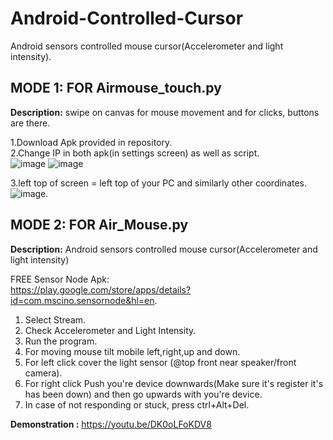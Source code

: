 # Android-Controlled-Cursor
Android sensors controlled mouse cursor(Accelerometer and light intensity). 

## MODE 1: FOR Airmouse_touch.py
 
<b>Description:</b> swipe on canvas for mouse movement and for clicks, buttons are there.  <br />

1.Download Apk provided in repository. <br />
2.Change IP in both apk(in settings screen) as well as script.  <br />
![image](https://github.com/the-vishal/Air-Mouse/blob/master/Images/1.png)
![image](https://github.com/the-vishal/Air-Mouse/blob/master/Images/2.png)

3.left top of screen = left top of your PC and similarly other coordinates.   <br />
![image](https://automatetheboringstuff.com/images/000011.jpg).  <br />


## MODE 2: FOR Air_Mouse.py
<b>Description:</b> Android sensors controlled mouse cursor(Accelerometer and light intensity)

FREE Sensor Node Apk:   <br />
https://play.google.com/store/apps/details?id=com.mscino.sensornode&hl=en. 


1. Select Stream.  <br />
2. Check Accelerometer and Light Intensity.  <br />
3. Run the program.  <br />
4. For moving mouse tilt mobile left,right,up and down.  <br />
5. For left click cover the light sensor (@top front near speaker/front camera).  <br />
6. For right click Push you're device downwards(Make sure it's register it's has been down) and then go upwards with you're device.
7. In case of not responding or stuck, press ctrl+Alt+Del. 



<b>Demonstration :</b> https://youtu.be/DK0oLFoKDV8
